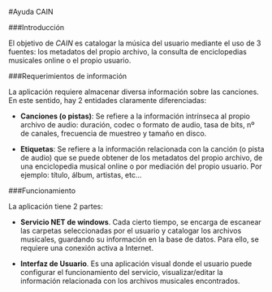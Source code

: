 #Ayuda CAIN

###Introducción 

El objetivo de *CAIN* es catalogar la música del usuario mediante el uso de 3 fuentes: los metadatos del propio archivo, la consulta de enciclopedias musicales online o el propio usuario. 

###Requerimientos de información

La aplicación requiere almacenar diversa información sobre las canciones. En este sentido, hay 2 entidades claramente diferenciadas:

* **Canciones (o pistas)**: Se refiere a la información intrínseca al propio archivo de audio: duración, codec o formato de audio, tasa de bits, nº de canales, frecuencia de muestreo y tamaño en disco.

* **Etiquetas**: Se refiere a la información relacionada con la canción (o pista de audio) que se puede obtener de los metadatos del propio archivo, de una enciclopedia musical online o por mediación del propio usuario. Por ejemplo: título, álbum, artistas, etc...  

###Funcionamiento

La aplicación tiene 2 partes:

* **Servicio NET de windows**. Cada cierto tiempo, se encarga de escanear las carpetas seleccionadas por el usuario y catalogar 
los archivos musicales, guardando su información en la base de datos. Para ello, se requiere una conexión activa a Internet.

* **Interfaz de Usuario**. Es una aplicación visual donde el usuario puede configurar el funcionamiento del servicio, visualizar/editar la información relacionada con los archivos musicales encontrados.
